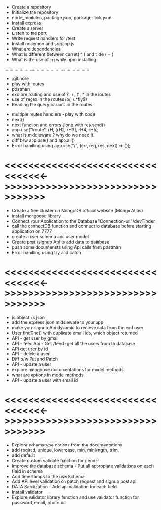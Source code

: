 - Create a repository
- Initialize the repository
- node_modules, package.json, package-lock.json
- Install express
- Create a server
- Listen to the port 
- Write request handlers for /test
- Install nodemon and src/app.js
- What are dependencies
- What is different between carret( ^ ) and tilde ( ~ )
- What is the use of -g while npm installing

....................................................................

- .gitinore
- play with routes
- postman
- explore routing and use of ?, +, (), * in the routes
- use of regex in the routes /a/, /.*fly$/
- Reading the query params in the routes

>>>>>>>>>>>>>>>>>>>>>>>>>>>>>>>>>>>>>>>>>>>>>>>>>>>>>>>>

- multiple routes handlers - play with code
- next()
- next function and errors along with res.send()
- app.use("/route", rH, [rH2, rH3], rH4, rH5);
- what is middleware ? why do we need it.
- diff b/w app.use() and app.all()
- Error handling using app.use("/", (err, req, res, next) => {});

# <<<<<<<<<<<<<<<<<<<<<<<<<<<<<<<<<->>>>>>>>>>>>>>>>>>>>>>>>>>>>>>>>>

- Create a free cluster on MongoDB official website (Mongo Atlas)
- install mongoose library
- Connect your Application to the Database "Connection-url"/devTinder
- call the connectDB function and connect to database before starting application on 7777
- create a user schema and user model
- Create post /signup Api to add data to database
- push some documensts using Api calls from postman
- Error handling using try and catch

# <<<<<<<<<<<<<<<<<<<<<<<<<<<<<<<<<->>>>>>>>>>>>>>>>>>>>>>>>>>>>>>>>>

- js object vs json
- add the express.json middleware to your app
- make your signup Api dynamic to recieve data from the end user
- User.findOne() with duplicate email ids, which object returned
- API - get user by gmail
- API - feed Api - Get /feed -get all the users from th database
- API get user by id
- API - delete a user
- Diff b/w Put and Patch
- API - update a user
- explore mongoose documentations for model methods
- what are options in model methods
- API - update a user with email id

# <<<<<<<<<<<<<<<<<<<<<<<<<<<<<<<<<->>>>>>>>>>>>>>>>>>>>>>>>>>>>>>>>>

- Explore schematype options from the documentations
- add reqired, unique, lowercase, min, minlength, trim,
- add default
- Create custom validate function for gender
- improve the database schema - Put all appropiate validations on each field in schema
- Add timestamps to the userSchema
- Add API level validation on patch request and signup post api
- DATA Sanitization - Add api validation for each field
- Install validator
- Explore validator library function and use validator function for password, email, photo url